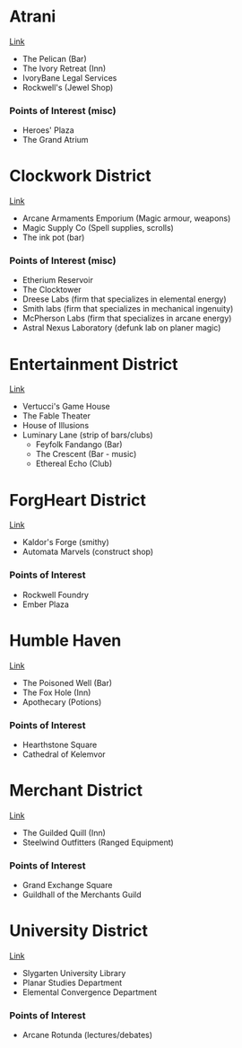 # Atrani
[Link](/Nightmare%20and%20the%20Nexus/Slygarten/Districts/Atrani.md)

- The Pelican (Bar)
- The Ivory Retreat (Inn)
- IvoryBane Legal Services
- Rockwell's (Jewel Shop)

### Points of Interest (misc)

- Heroes' Plaza
- The Grand Atrium

# Clockwork District
[Link](/Nightmare%20and%20the%20Nexus/Slygarten/Districts/Clockwork_District.md)

- Arcane Armaments Emporium (Magic armour, weapons)
- Magic Supply Co (Spell supplies, scrolls)
- The ink pot (bar)

### Points of Interest (misc)

- Etherium Reservoir
- The Clocktower
- Dreese Labs (firm that specializes in elemental energy)
- Smith labs (firm that specializes in mechanical ingenuity)
- McPherson Labs (firm that specializes in arcane energy)
- Astral Nexus Laboratory (defunk lab on planer magic)

# Entertainment District
[Link](/Nightmare%20and%20the%20Nexus/Slygarten/Districts/Entertainment_District.md)


- Vertucci's Game House
- The Fable Theater
- House of Illusions
- Luminary Lane (strip of bars/clubs)
    - Feyfolk Fandango (Bar)
    - The Crescent (Bar - music)
    - Ethereal Echo (Club)

# ForgHeart District
[Link](/Nightmare%20and%20the%20Nexus/Slygarten/Districts/ForgeHeart_District.md)


- Kaldor's Forge (smithy)
- Automata Marvels (construct shop)

### Points of Interest

- Rockwell Foundry
- Ember Plaza

# Humble Haven
[Link](/Nightmare%20and%20the%20Nexus/Slygarten/Districts/Humble_Haven.md)


- The Poisoned Well (Bar)
- The Fox Hole (Inn)
- Apothecary (Potions)

### Points of Interest

- Hearthstone Square
- Cathedral of Kelemvor

# Merchant District
[Link](/Nightmare%20and%20the%20Nexus/Slygarten/Districts/Merchant_District.md)


- The Guilded Quill (Inn)
- Steelwind Outfitters (Ranged Equipment)

### Points of Interest
- Grand Exchange Square
- Guildhall of the Merchants Guild

# University District
[Link](/Nightmare%20and%20the%20Nexus/Slygarten/Districts/University_District.md)


- Slygarten University Library
- Planar Studies Department
- Elemental Convergence Department

### Points of Interest
- Arcane Rotunda (lectures/debates)
